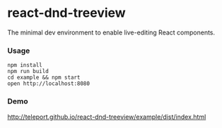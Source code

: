 react-dnd-treeview
=====================

The minimal dev environment to enable live-editing React components.

### Usage

```
npm install
npm run build
cd example && npm start
open http://localhost:8080
```

### Demo

http://teleport.github.io/react-dnd-treeview/example/dist/index.html
